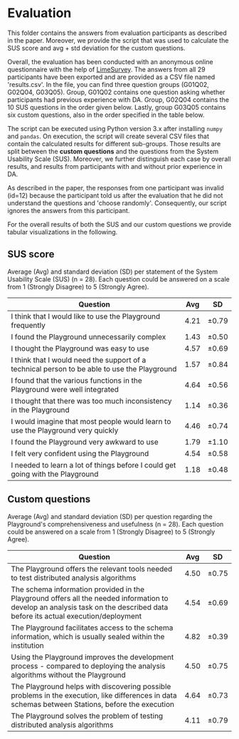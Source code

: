 # Evaluation

This folder contains the answers from evaluation participants as described in the paper. Moreover, we provide the script that was used to calculate the SUS score and avg + std deviation for the custom questions.

Overall, the evaluation has been conducted with an anonymous online questionnaire with the help of [LimeSurvey](https://www.limesurvey.org/de/). The answers from all 29 participants have been exported and are provided as a CSV file named 'results.csv'. In the file, you can find three question groups (G01Q02, G02Q04, G03Q05). Group, G01Q02 contains one question asking whether participants had previous experience with DA. Group, G02Q04 contains the 10 SUS questions in the order given below. Lastly, group G03Q05 contains six custom questions, also in the order specified in the table below.

The script can be executed using Python version 3.x after installing ```numpy``` and ```pandas```. On execution, the script will create several CSV files that contain the calculated results for different sub-groups. Those results are split between the **custom questions** and the questions from the System Usability Scale (SUS). Moreover, we further distinguish each case by overall results, and results from participants with and without prior experience in DA.

As described in the paper, the responses from one participant was invalid (id=12) because the participant told us after the evaluation that he did not understand the questions and 'choose randomly'. Consequently, our script ignores the answers from this participant.

For the overall results of both the SUS and our custom questions we provide tabular visualizations in the following.

## SUS score

Average (Avg) and standard deviation (SD) per statement of the System Usability Scale (SUS) (n = 28). Each question could be answered on a scale from 1 (Strongly Disagree) to 5 (Strongly Agree).

| Question                                                                                     | Avg  | SD    |
|----------------------------------------------------------------------------------------------|------|-------|
| I think that I would like to use the Playground frequently                                   | 4.21 | ±0.79 |
| I found the Playground unnecessarily complex                                                 | 1.43 | ±0.50 |
| I thought the Playground was easy to use                                                     | 4.57 | ±0.69 |
| I think that I would need the support of a technical person to be able to use the Playground | 1.57 | ±0.84 |
| I found that the various functions in the Playground were well integrated                    | 4.64 | ±0.56 |
| I thought that there was too much inconsistency in the Playground                            | 1.14 | ±0.36 |
| I would imagine that most people would learn to use the Playground very quickly              | 4.46 | ±0.74 |
| I found the Playground very awkward to use                                                   | 1.79 | ±1.10 |
| I felt very confident using the Playground                                                   | 4.54 | ±0.58 |
| I needed to learn a lot of things before I could get going with the Playground               | 1.18 | ±0.48 |


## Custom questions

Average (Avg) and standard deviation (SD) per question regarding the Playground's comprehensiveness and usefulness (n = 28). Each question could be answered on a scale from 1 (Strongly Disagree) to 5 (Strongly Agree).

| Question                                                                                                                                                                     | Avg  | SD    |
|------------------------------------------------------------------------------------------------------------------------------------------------------------------------------|------|-------|
| The Playground offers the relevant tools needed to test distributed analysis algorithms                                                                                      | 4.50 | ±0.75 |
| The schema information provided in the Playground offers all the needed information to develop an analysis task on the described data before its actual execution/deployment | 4.54 | ±0.69 |
| The Playground facilitates access to the schema information, which is usually sealed within the institution                                                                  | 4.82 | ±0.39 |
| Using the Playground improves the development process - compared to deploying the analysis algorithms without the Playground                                                 | 4.50 | ±0.75 |
| The Playground helps with discovering possible problems in the execution, like differences in data schemas between Stations, before the execution                            | 4.64 | ±0.73 |
| The Playground solves the problem of testing distributed analysis algorithms                                                                                                 | 4.11 | ±0.79 |